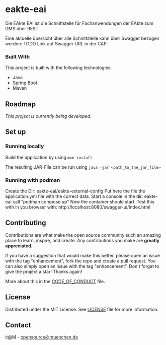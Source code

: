 # eakte-eai

Die EAkte EAI ist die Schnittstelle für Fachanwendungen der EAkte zum DMS über REST.

Eine aktuelle übersicht über alle Schnittstelle kann über Swagger bezogen werden: TODO Link auf Swagger URL in der CAP


### Built With

This project is built with the following technologies:

* Java
* Spring Boot
* Maven

## Roadmap

*This project is currently being developed.*

## Set up

### Running locally

Build the application by using `mvn install`

The resulting JAR-File can be run using `java -jar <path_to_the_jar_file>`

### Running with podman

Create the Dir: eakte-eai/eakte-external-config
Put here the file the application.yml file with the correct data.
Start a console in the dir: eakte-eai
call "podman compose up"
Now the container should start.
Test this with in you browser with: http://localhost:8080/swagger-ui/index.html

## Contributing

Contributions are what make the open source community such an amazing place to learn, inspire, and create. Any contributions you make are **greatly appreciated**.

If you have a suggestion that would make this better, please open an issue with the tag "enhancement", fork the repo and create a pull request. You can also simply open an issue with the tag "enhancement".
Don't forget to give the project a star! Thanks again!

More about this in the [CODE_OF_CONDUCT](/CODE_OF_CONDUCT.md) file.

## License

Distributed under the MIT License. See [LICENSE](LICENSE) file for more information.

## Contact

it@M - opensource@muenchen.de
